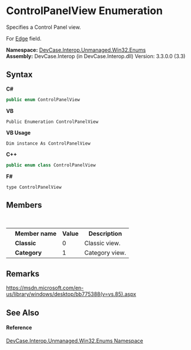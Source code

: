 # ControlPanelView Enumeration
 

Specifies a Control Panel view. 

 For <a href="F_DevCase_Interop_Unmanaged_Win32_Structures_AppbarData_Edge">Edge</a> field.

**Namespace:**&nbsp;<a href="N_DevCase_Interop_Unmanaged_Win32_Enums">DevCase.Interop.Unmanaged.Win32.Enums</a><br />**Assembly:**&nbsp;DevCase.Interop (in DevCase.Interop.dll) Version: 3.3.0.0 (3.3)

## Syntax

**C#**<br />
``` C#
public enum ControlPanelView
```

**VB**<br />
``` VB
Public Enumeration ControlPanelView
```

**VB Usage**<br />
``` VB Usage
Dim instance As ControlPanelView
```

**C++**<br />
``` C++
public enum class ControlPanelView
```

**F#**<br />
``` F#
type ControlPanelView
```


## Members
&nbsp;<table><tr><th></th><th>Member name</th><th>Value</th><th>Description</th></tr><tr><td /><td target="F:DevCase.Interop.Unmanaged.Win32.Enums.ControlPanelView.Classic">**Classic**</td><td>0</td><td>Classic view.</td></tr><tr><td /><td target="F:DevCase.Interop.Unmanaged.Win32.Enums.ControlPanelView.Category">**Category**</td><td>1</td><td>Category view.</td></tr></table>

## Remarks
<a href="https://msdn.microsoft.com/en-us/library/windows/desktop/bb775388(v=vs.85).aspx" target="_blank">https://msdn.microsoft.com/en-us/library/windows/desktop/bb775388(v=vs.85).aspx</a>

## See Also


#### Reference
<a href="N_DevCase_Interop_Unmanaged_Win32_Enums">DevCase.Interop.Unmanaged.Win32.Enums Namespace</a><br />